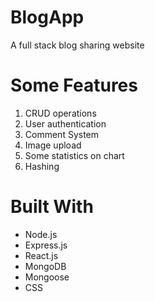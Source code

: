 # BlogApp
 A full stack blog sharing website
# Some Features
 1. CRUD operations 
 2. User authentication
3. Comment System
4. Image upload
5. Some statistics on chart
6. Hashing
# Built With
- Node.js
- Express.js
- React.js
- MongoDB
- Mongoose
- CSS
